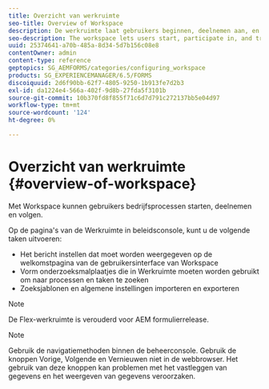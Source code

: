 ```yaml
---
title: Overzicht van werkruimte
seo-title: Overview of Workspace
description: De werkruimte laat gebruikers beginnen, deelnemen aan, en bedrijfsprocessen volgen. Laten we meer weten over de werkruimte.
seo-description: The workspace lets users start, participate in, and track business processes. Let us learn more about the workspace.
uuid: 25374641-a70b-485a-8d34-5d7b156c08e8
contentOwner: admin
content-type: reference
geptopics: SG_AEMFORMS/categories/configuring_workspace
products: SG_EXPERIENCEMANAGER/6.5/FORMS
discoiquuid: 2d6f90bb-62f7-4805-9250-1b913fe7d2b3
exl-id: da1224e4-566a-402f-9d8b-27fda5f3101b
source-git-commit: 10b370fd8f855f71c6d7d791c272137bb5e04d97
workflow-type: tm+mt
source-wordcount: '124'
ht-degree: 0%

---
```


# Overzicht van werkruimte {#overview-of-workspace}

Met Workspace kunnen gebruikers bedrijfsprocessen starten, deelnemen en volgen.

Op de pagina&#39;s van de Werkruimte in beleidsconsole, kunt u de volgende taken uitvoeren:

* Het bericht instellen dat moet worden weergegeven op de welkomstpagina van de gebruikersinterface van Workspace
* Vorm onderzoeksmalplaatjes die in Werkruimte moeten worden gebruikt om naar processen en taken te zoeken
* Zoeksjablonen en algemene instellingen importeren en exporteren

>[!NOTE]
>
>De Flex-werkruimte is verouderd voor AEM formulierrelease.

>[!NOTE]
>
>Gebruik de navigatiemethoden binnen de beheerconsole. Gebruik de knoppen Vorige, Volgende en Vernieuwen niet in de webbrowser. Het gebruik van deze knoppen kan problemen met het vastleggen van gegevens en het weergeven van gegevens veroorzaken.
